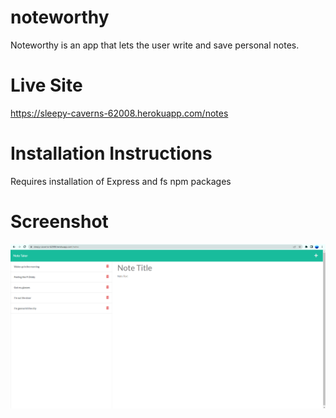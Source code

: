 # noteworthy
Noteworthy is an app that lets the user write and save personal notes.

# Live Site
https://sleepy-caverns-62008.herokuapp.com/notes

# Installation Instructions
Requires installation of Express and fs npm packages

# Screenshot
<img src="public/assets/app-screenshot.png">
